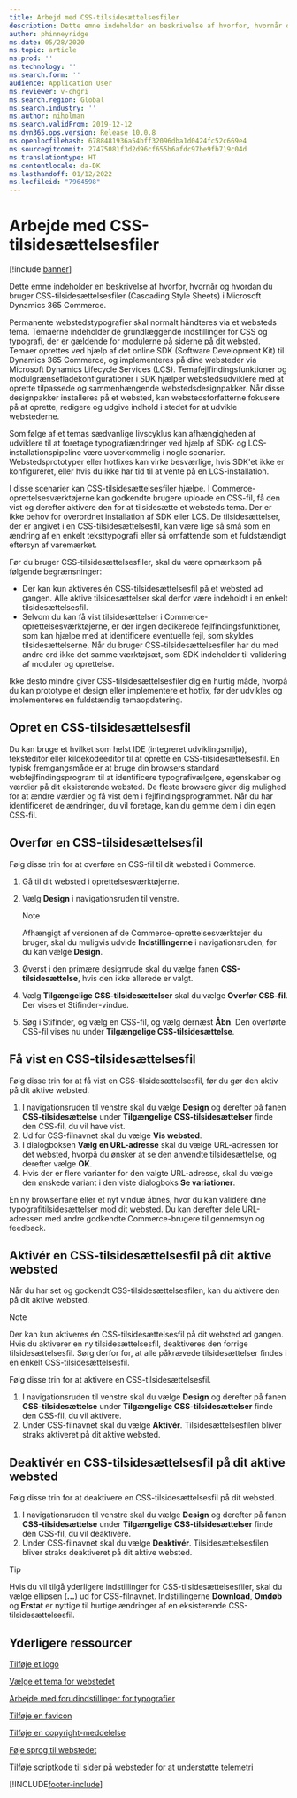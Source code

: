 ```yaml
---
title: Arbejd med CSS-tilsidesættelsesfiler
description: Dette emne indeholder en beskrivelse af hvorfor, hvornår og hvordan du bruger CSS-tilsidesættelsesfiler (Cascading Style Sheets) i Microsoft Dynamics 365 Commerce.
author: phinneyridge
ms.date: 05/28/2020
ms.topic: article
ms.prod: ''
ms.technology: ''
ms.search.form: ''
audience: Application User
ms.reviewer: v-chgri
ms.search.region: Global
ms.search.industry: ''
ms.author: niholman
ms.search.validFrom: 2019-12-12
ms.dyn365.ops.version: Release 10.0.8
ms.openlocfilehash: 6788481936a54bff32096dba1d0424fc52c669e4
ms.sourcegitcommit: 27475081f3d2d96cf655b6afdc97be9fb719c04d
ms.translationtype: HT
ms.contentlocale: da-DK
ms.lasthandoff: 01/12/2022
ms.locfileid: "7964598"
---
```

# <a name="work-with-css-override-files"></a>Arbejde med CSS-tilsidesættelsesfiler

[!include [banner](includes/banner.md)]

Dette emne indeholder en beskrivelse af hvorfor, hvornår og hvordan du bruger CSS-tilsidesættelsesfiler (Cascading Style Sheets) i Microsoft Dynamics 365 Commerce.

Permanente webstedstypografier skal normalt håndteres via et websteds tema. Temaerne indeholder de grundlæggende indstillinger for CSS og typografi, der er gældende for modulerne på siderne på dit websted. Temaer oprettes ved hjælp af det online SDK (Software Development Kit) til Dynamics 365 Commerce, og implementeres på dine websteder via Microsoft Dynamics Lifecycle Services (LCS). Temafejlfindingsfunktioner og modulgrænsefladekonfigurationer i SDK hjælper webstedsudviklere med at oprette tilpassede og sammenhængende webstedsdesignpakker. Når disse designpakker installeres på et websted, kan webstedsforfatterne fokusere på at oprette, redigere og udgive indhold i stedet for at udvikle webstederne.

Som følge af et temas sædvanlige livscyklus kan afhængigheden af udviklere til at foretage typografiændringer ved hjælp af SDK- og LCS-installationspipeline være uoverkommelig i nogle scenarier. Webstedsprototyper eller hotfixes kan virke besværlige, hvis SDK'et ikke er konfigureret, eller hvis du ikke har tid til at vente på en LCS-installation.

I disse scenarier kan CSS-tilsidesættelsesfiler hjælpe. I Commerce-oprettelsesværktøjerne kan godkendte brugere uploade en CSS-fil, få den vist og derefter aktivere den for at tilsidesætte et websteds tema. Der er ikke behov for overordnet installation af SDK eller LCS. De tilsidesættelser, der er angivet i en CSS-tilsidesættelsesfil, kan være lige så små som en ændring af en enkelt teksttypografi eller så omfattende som et fuldstændigt eftersyn af varemærket.

Før du bruger CSS-tilsidesættelsesfiler, skal du være opmærksom på følgende begrænsninger:

- Der kan kun aktiveres én CSS-tilsidesættelsesfil på et websted ad gangen. Alle aktive tilsidesættelser skal derfor være indeholdt i en enkelt tilsidesættelsesfil.
- Selvom du kan få vist tilsidesættelser i Commerce-oprettelsesværktøjerne, er der ingen dedikerede fejlfindingsfunktioner, som kan hjælpe med at identificere eventuelle fejl, som skyldes tilsidesættelserne. Når du bruger CSS-tilsidesættelsesfiler har du med andre ord ikke det samme værktøjsæt, som SDK indeholder til validering af moduler og oprettelse.

Ikke desto mindre giver CSS-tilsidesættelsesfiler dig en hurtig måde, hvorpå du kan prototype et design eller implementere et hotfix, før der udvikles og implementeres en fuldstændig temaopdatering.

## <a name="create-a-css-override-file"></a>Opret en CSS-tilsidesættelsesfil

Du kan bruge et hvilket som helst IDE (integreret udviklingsmiljø), teksteditor eller kildekodeeditor til at oprette en CSS-tilsidesættelsesfil. En typisk fremgangsmåde er at bruge din browsers standard webfejlfindingsprogram til at identificere typografivælgere, egenskaber og værdier på dit eksisterende websted. De fleste browsere giver dig mulighed for at ændre værdier og få vist dem i fejlfindingsprogrammet. Når du har identificeret de ændringer, du vil foretage, kan du gemme dem i din egen CSS-fil.

## <a name="upload-a-css-override-file"></a>Overfør en CSS-tilsidesættelsesfil

Følg disse trin for at overføre en CSS-fil til dit websted i Commerce.

1. Gå til dit websted i oprettelsesværktøjerne.
1. Vælg **Design** i navigationsruden til venstre.

    > [!NOTE]
    > Afhængigt af versionen af de Commerce-oprettelsesværktøjer du bruger, skal du muligvis udvide **Indstillingerne** i navigationsruden, før du kan vælge **Design**.

1. Øverst i den primære designrude skal du vælge fanen **CSS-tilsidesættelse**, hvis den ikke allerede er valgt.
1. Vælg **Tilgængelige CSS-tilsidesættelser** skal du vælge **Overfør CSS-fil**. Der vises et Stifinder-vindue.
1. Søg i Stifinder, og vælg en CSS-fil, og vælg dernæst **Åbn**. Den overførte CSS-fil vises nu under **Tilgængelige CSS-tilsidesættelse**.

## <a name="preview-a-css-override-file"></a>Få vist en CSS-tilsidesættelsesfil

Følg disse trin for at få vist en CSS-tilsidesættelsesfil, før du gør den aktiv på dit aktive websted.

1. I navigationsruden til venstre skal du vælge **Design** og derefter på fanen **CSS-tilsidesættelse** under **Tilgængelige CSS-tilsidesættelser** finde den CSS-fil, du vil have vist.
1. Ud for CSS-filnavnet skal du vælge **Vis websted**.
1. I dialogboksen **Vælg en URL-adresse** skal du vælge URL-adressen for det websted, hvorpå du ønsker at se den anvendte tilsidesættelse, og derefter vælge **OK**.
1. Hvis der er flere varianter for den valgte URL-adresse, skal du vælge den ønskede variant i den viste dialogboks **Se variationer**.

En ny browserfane eller et nyt vindue åbnes, hvor du kan validere dine typografitilsidesættelser mod dit websted. Du kan derefter dele URL-adressen med andre godkendte Commerce-brugere til gennemsyn og feedback.

## <a name="activate-a-css-override-file-on-your-live-site"></a>Aktivér en CSS-tilsidesættelsesfil på dit aktive websted

Når du har set og godkendt CSS-tilsidesættelsesfilen, kan du aktivere den på dit aktive websted.

> [!NOTE]
> Der kan kun aktiveres én CSS-tilsidesættelsesfil på dit websted ad gangen. Hvis du aktiverer en ny tilsidesættelsesfil, deaktiveres den forrige tilsidesættelsesfil. Sørg derfor for, at alle påkrævede tilsidesættelser findes i en enkelt CSS-tilsidesættelsesfil.

Følg disse trin for at aktivere en CSS-tilsidesættelsesfil.

1. I navigationsruden til venstre skal du vælge **Design** og derefter på fanen **CSS-tilsidesættelse** under **Tilgængelige CSS-tilsidesættelser** finde den CSS-fil, du vil aktivere.
1. Under CSS-filnavnet skal du vælge **Aktivér**. Tilsidesættelsesfilen bliver straks aktiveret på dit aktive websted.

## <a name="deactivate-a-css-override-file-on-your-live-site"></a>Deaktivér en CSS-tilsidesættelsesfil på dit aktive websted

Følg disse trin for at deaktivere en CSS-tilsidesættelsesfil på dit websted.

1. I navigationsruden til venstre skal du vælge **Design** og derefter på fanen **CSS-tilsidesættelse** under **Tilgængelige CSS-tilsidesættelser** finde den CSS-fil, du vil deaktivere.
1. Under CSS-filnavnet skal du vælge **Deaktivér**. Tilsidesættelsesfilen bliver straks deaktiveret på dit aktive websted.

> [!TIP]
> Hvis du vil tilgå yderligere indstillinger for CSS-tilsidesættelsesfiler, skal du vælge ellipsen (**...**) ud for CSS-filnavnet. Indstillingerne **Download**, **Omdøb** og **Erstat** er nyttige til hurtige ændringer af en eksisterende CSS-tilsidesættelsesfil.

## <a name="additional-resources"></a>Yderligere ressourcer

[Tilføje et logo](add-logo.md)

[Vælge et tema for webstedet](select-site-theme.md)

[Arbejde med forudindstillinger for typografier](style-presets.md)

[Tilføje en favicon](add-favicon.md)

[Tilføje en copyright-meddelelse](add-copyright-notice.md)

[Føje sprog til webstedet](add-languages-to-site.md)

[Tilføje scriptkode til sider på websteder for at understøtte telemetri](add-telemetry.md)


[!INCLUDE[footer-include](../includes/footer-banner.md)]
